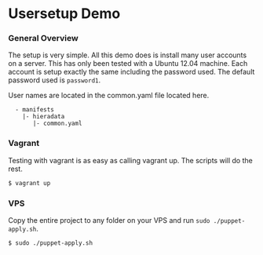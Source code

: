 # Usersetup Demo

### General Overview

The setup is very simple.  All this demo does is install many user accounts on a server.  This has only been tested with a Ubuntu 12.04 machine.  Each account is setup exactly the same including the password used.  The default password used is `password1`.

User names are located in the common.yaml file located here.
```
  - manifests
    |- hieradata
       |- common.yaml
```

### Vagrant

Testing with vagrant is as easy as calling vagrant up.  The scripts will do the rest.

```bash
$ vagrant up
```

### VPS

Copy the entire project to any folder on your VPS and run `sudo ./puppet-apply.sh`.

```bash
$ sudo ./puppet-apply.sh
```

